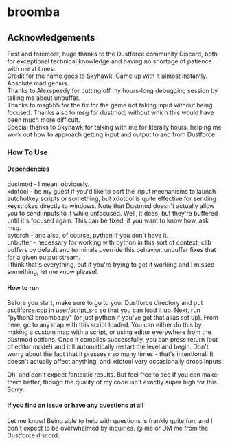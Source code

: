 # broomba #  

## Acknowledgements ##  
First and foremost, huge thanks to the Dustforce community Discord, both for exceptional technical knowledge and having no shortage of patience with me at times.  
Credit for the name goes to Skyhawk. Came up with it almost instantly. Absolute mad genius.  
Thanks to Alexspeedy for cutting off my hours-long debugging session by telling me about unbuffer.  
Thanks to msg555 for the fix for the game not taking input without being focused. Thanks also to msg for dustmod, without which this would have been much more difficult.  
Special thanks to Skyhawk for talking with me for literally hours, helping me work out how to approach getting input and output to and from Dustforce. 

### How To Use ###  
#### Dependencies ####
dustmod - I mean, obviously.  
xdotool - be my guest if you'd like to port the input mechanisms to launch autohotkey scripts or something, but xdotool is quite effective for sending keystrokes directly to windows. 
Note that Dustmod doesn't actually allow you to send inputs to it while unfocused. 
Well, it does, but they're buffered until it's focused again. This can be fixed; if you want to know how, ask msg.  
pytorch - and also, of course, python if you don't have it.  
unbuffer - necessary for working with python in this sort of context; clib buffers by default and
terminals override this behavior. unbuffer fixes that for a given output stream.  
I think that's everything, but if you're trying to get it working and I missed something, let me know please!  

#### How to run ####
Before you start, make sure to go to your Dustforce directory and put asciiforce.cpp in user/script_src
so that you can load it up. 
Next, run "python3 broomba.py" (or just python if you've got that alias set up). 
From here, go to any map with this script loaded. You can either do this by making a custom 
map with a script, or using editor everywhere from the dustmod options. Once it compiles successfully,
you can press return (out of editor mode!) and it'll automatically restart the level and begin. Don't worry
about the fact that it presses r so many times - that's intentional! It doesn't actually affect anything,
and xdotool very occasionally drops inputs.  

Oh, and don't expect fantastic results. But feel free to see if you can make them better, though the
quality of my code isn't exactly super high for this. Sorry.  

#### If you find an issue or have any questions at all ####
Let me know! Being able to help with questions is frankly quite fun, and I don't expect to be
overwhelmed by inquiries. @ me or DM me from the Dustforce discord.  